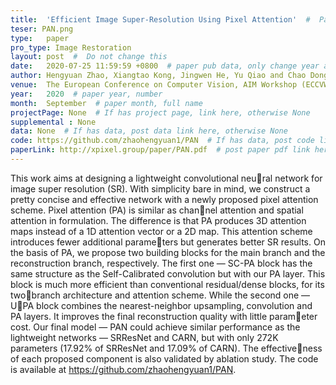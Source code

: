 ```yaml
---
title:  'Efficient Image Super-Resolution Using Pixel Attention'  #  Paper title, covered by ''
teser: PAN.png
type:   paper
pro_type: Image Restoration
layout: post  #  Do not change this
date:   2020-07-25 11:59:59 +0800  # paper pub data, only change year and month according to this format
author: Hengyuan Zhao, Xiangtao Kong, Jingwen He, Yu Qiao and Chao Dong # authors information
venue:  The European Conference on Computer Vision, AIM Workshop (ECCVW), 2020  # Where it be, ICCV and CVPR remove IEEE Conference on,
year:   2020  # paper year, number
month:  September  # paper month, full name
projectPage: None  # If has project page, link here, otherwise None
supplemental : None
data: None  # If has data, post data link here, otherwise None
code: https://github.com/zhaohengyuan1/PAN  # If has data, post code link here, otherwise None
paperLink: http://xpixel.group/paper/PAN.pdf  # post paper pdf link here
---
```

This work aims at designing a lightweight convolutional neural network for image super resolution (SR). With simplicity bare in
mind, we construct a pretty concise and effective network with a newly
proposed pixel attention scheme. Pixel attention (PA) is similar as channel attention and spatial attention in formulation. The difference is that
PA produces 3D attention maps instead of a 1D attention vector or
a 2D map. This attention scheme introduces fewer additional parameters but generates better SR results. On the basis of PA, we propose
two building blocks for the main branch and the reconstruction branch,
respectively. The first one — SC-PA block has the same structure as
the Self-Calibrated convolution but with our PA layer. This block is
much more efficient than conventional residual/dense blocks, for its twobranch architecture and attention scheme. While the second one — UPA block combines the nearest-neighbor upsampling, convolution and
PA layers. It improves the final reconstruction quality with little parameter cost. Our final model — PAN could achieve similar performance as
the lightweight networks — SRResNet and CARN, but with only 272K
parameters (17.92% of SRResNet and 17.09% of CARN). The effectiveness of each proposed component is also validated by ablation study. The
code is available at https://github.com/zhaohengyuan1/PAN.

